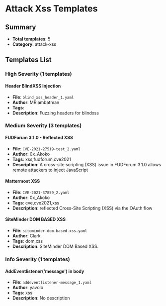 # Attack Xss Templates

## Summary
- **Total templates**: 5
- **Category**: attack-xss

## Templates List

### High Severity (1 templates)

#### Header BlindXSS Injection
- **File**: `blind_xss_header_1.yaml`
- **Author**: MRiambatman
- **Tags**: 
- **Description**: Fuzzing headers for blindxss

### Medium Severity (3 templates)

#### FUDForum 3.1.0 - Reflected XSS
- **File**: `CVE-2021-27519-test_2.yaml`
- **Author**: 0x_Akoko
- **Tags**: xss,fudforum,cve2021
- **Description**: A cross-site scripting (XSS) issue in FUDForum 3.1.0 allows remote attackers to inject JavaScript

#### Mattermost XSS
- **File**: `CVE-2021-37859_2.yaml`
- **Author**: 0x_Akoko
- **Tags**: cve,cve2021,xss
- **Description**: reflected Cross-Site Scripting (XSS) via the OAuth flow

#### SiteMinder DOM BASED XSS
- **File**: `siteminder-dom-based-xss.yaml`
- **Author**: Clark
- **Tags**: dom,xss
- **Description**: SiteMinder DOM Based XSS.

### Info Severity (1 templates)

#### AddEventlistener('message') in body
- **File**: `addeventlistener-message_1.yaml`
- **Author**: yavolo
- **Tags**: xss
- **Description**: No description

